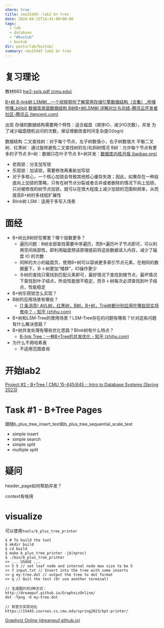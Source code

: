 ```yaml
---
share: true
title: cmu15445--lab2 b+ tree
date: 2024-08-15T14:41:00+08:00
tags:
  - lab
  - database
  - "#bustub"
  - bustub
dir: posts/lab/bustub/
summary: cmu15445 lab2 b+ tree
---
```

# 复习理论

教材663
[hw2-sols.pdf (cmu.edu)](https://15445.courses.cs.cmu.edu/spring2023/files/hw2-sols.pdf)

[B+树,B-link树,LSM树...一个视频带你了解常用存储引擎数据结构（合集）_哔哩哔哩_bilibili](https://www.bilibili.com/video/BV1se4y1U7Dn/?spm_id_from=333.337.search-card.all.click&vd_source=773a63398bea4e166f99c44cae6bee92)
[数据库底层数据结构 B树B+树LSM树 详解对比与总结-腾讯云开发者社区-腾讯云 (tencent.com)](https://cloud.tencent.com/developer/article/1835924)


出现
存储的数据结构需要两个特性：适合磁盘（顺序IO，减少IO次数），并发
为了减少磁盘随机访问的次数，保证增删改查时间复杂度O(logn)

数据结构
二叉查找树：对于每个节点，左子树数值小，右子树数值大
平衡二叉树、红黑树：通过旋转避免二叉查找树的左/右斜树情况
B树：允许每个节点有更多的子节点
B+树：数据只在叶子节点
B+树并发：[数据库内核月报 (taobao.org)](http://mysql.taobao.org/monthly/2018/09/01/)
- 悲观锁：分支加写锁
- 乐观锁：加读锁，需要修改再重新加写锁
- 对于多核心，一个核心加锁会导致其他核心缓存失效；因此，如果存在一种自底向上加锁的策略，只有在树节点分裂或者合并或者删除的情况下向上加锁，只对被修改的树节点加锁，就可以在很大程度上减少加锁的范围和频率，从而提高B+树的多线程扩展性
- Blink树
LSM：适用于多写入场景



# 面经

-  B+树比B树好在哪里？哪个层数更多？
	- 遍历问题：B树全部查找需要中序遍历，而B+遍历叶子节点即可，可以利用空间局部性，即利用磁盘预读原理提前将这些数据读入内存，减少了磁盘 IO 的次数
	- 同样的大小的磁盘页，使用B+树可以容纳更多索引节点元素，在相同的数据量下，Ｂ＋树更加“矮胖”，IO操作更少
	- Ｂ树的查找只需找到匹配元素即可，最好情况下查找到根节点，最坏情况下查找到叶子结点，所说性能很不稳定，而Ｂ＋树每次必须查找到叶子结点，性能稳定
-  B+树乐观锁怎么实现？
- B树的应用场景有哪些？
	- [(1 条消息) AVL树，红黑树，B树，B+树，Trie树都分别应用在哪些现实场景中？ - 知乎 (zhihu.com)](https://www.zhihu.com/question/30527705)
- B+树和LSM-Tree的使用场景？LSM-Tree存在的问题有哪些？针对这些问题有什么解决思路？
- B+树并发处理有哪些优化思路？Blink树有什么特点？
	- [B-link Tree：一种B+Tree的并发优化 - 知乎 (zhihu.com)](https://zhuanlan.zhihu.com/p/372830975#:~:text=%E6%9C%80%E7%AE%80%E5%8D%95%E7%9A%84%E6%96%B9%E6%A1%88%E6%98%AF%E5%9C%A8%E6%A0%91%E7%BB%93%E6%9E%84%E8%B0%83%E6%95%B4%E6%97%B6%E4%BD%BF%E7%94%A8%E5%85%A8%E5%B1%80%E9%94%81%E4%BD%8F%E6%95%B4%E6%A3%B5B%2B%20Tree%EF%BC%8C%E9%98%BB%E6%AD%A2%E4%B8%80%E5%88%87%E5%B9%B6%E5%8F%91%E8%AE%BF%E9%97%AE%E7%9B%B4%E5%88%B0%E6%A0%91%E7%BB%93%E6%9E%84%E8%B0%83%E6%95%B4%E5%AE%8C%E6%AF%95%EF%BC%8CInnoDB%E6%97%A9%E6%9C%9F%E4%B9%9F%E6%98%AF%E9%87%87%E5%8F%96%E4%BA%86%E8%AF%A5%E5%81%9A%E6%B3%95%EF%BC%8C%E5%BD%93%E7%84%B6%E8%BF%99%E4%BC%9A%E5%AF%BC%E8%87%B4%E6%80%A7%E8%83%BD%E7%89%B9%E5%88%AB%E5%B7%AE%E3%80%82,%E8%80%8CB-link%20Tree%E5%88%99%E6%8B%92%E7%BB%9D%E5%85%A8%E5%B1%80%E9%94%81%E8%BF%99%E4%B8%80%E5%81%9A%E6%B3%95%E3%80%82%20%E5%AE%83%E6%89%A7%E8%A1%8C%E4%B8%80%E7%A7%8D%E8%87%AA%E5%BA%95%E5%90%91%E4%B8%8A%E7%9A%84%E8%B0%83%E6%95%B4%E6%96%B9%E6%B3%95%EF%BC%8C%E6%AF%8F%E6%AC%A1%E5%8F%AA%E5%AF%B9%E5%BD%93%E5%89%8D%E8%B0%83%E6%95%B4%E8%8A%82%E7%82%B9%E5%8A%A0%E9%94%81%EF%BC%8C%E5%BD%93%E5%AD%90%E8%8A%82%E7%82%B9%E8%B0%83%E6%95%B4%E5%AE%8C%E6%AF%95%E5%90%8E%E5%86%8D%E5%90%91%E4%B8%8A%E5%9B%9E%E6%BA%AF%E8%B0%83%E6%95%B4%E7%88%B6%E8%8A%82%E7%82%B9%EF%BC%8C%E7%9B%B4%E5%88%B0%E6%89%80%E6%9C%89%E8%B0%83%E6%95%B4%E5%AE%8C%E6%AF%95%E3%80%82)
- 为什么不用哈希表
	- 不适用范围查询

# 开始lab2

[Project #2 - B+Tree | CMU 15-445/645 :: Intro to Database Systems (Spring 2023)](https://15445.courses.cs.cmu.edu/spring2023/project2/#b+tree-page)

# Task #1 - B+Tree Pages

跟随b_plus_tree_insert_test和b_plus_tree_sequential_scale_test
- simple insert
- simple search
- simple split
- multiple split




# 疑问

header_page如何帮助并发？

context有啥用


# visualize

可以使用`tools/b_plus_tree_printer`
```git
$ # To build the tool
$ mkdir build
$ cd build
$ make b_plus_tree_printer -j$(nproc)
$ ./bin/b_plus_tree_printer
>> ... USAGE ...
>> 5 5 // set leaf node and internal node max size to be 5
>> f input.txt // Insert into the tree with some inserts 
>> g my-tree.dot // output the tree to dot format 
>> q // Quit the test (Or use another terminal) 

// 生成图片的2种方式：
http://dreampuf.github.io/GraphvizOnline/
dot -Tpng -O my-tree.dot

// 和官方实现对比
https://15445.courses.cs.cmu.edu/spring2023/bpt-printer/
```
[Graphviz Online (dreampuf.github.io)](https://dreampuf.github.io/GraphvizOnline/#digraph%20G%20%7B%0A%0A%20%20subgraph%20cluster_0%20%7B%0A%20%20%20%20style%3Dfilled%3B%0A%20%20%20%20color%3Dlightgrey%3B%0A%20%20%20%20node%20%5Bstyle%3Dfilled%2Ccolor%3Dwhite%5D%3B%0A%20%20%20%20a0%20-%3E%20a1%20-%3E%20a2%20-%3E%20a3%3B%0A%20%20%20%20label%20%3D%20%22process%20%231%22%3B%0A%20%20%7D%0A%0A%20%20subgraph%20cluster_1%20%7B%0A%20%20%20%20node%20%5Bstyle%3Dfilled%5D%3B%0A%20%20%20%20b0%20-%3E%20b1%20-%3E%20b2%20-%3E%20b3%3B%0A%20%20%20%20label%20%3D%20%22process%20%232%22%3B%0A%20%20%20%20color%3Dblue%0A%20%20%7D%0A%20%20start%20-%3E%20a0%3B%0A%20%20start%20-%3E%20b0%3B%0A%20%20a1%20-%3E%20b3%3B%0A%20%20b2%20-%3E%20a3%3B%0A%20%20a3%20-%3E%20a0%3B%0A%20%20a3%20-%3E%20end%3B%0A%20%20b3%20-%3E%20end%3B%0A%0A%20%20start%20%5Bshape%3DMdiamond%5D%3B%0A%20%20end%20%5Bshape%3DMsquare%5D%3B%0A%7D)


